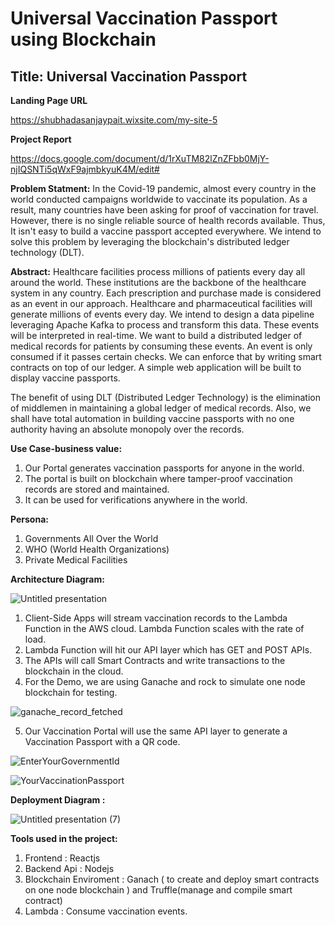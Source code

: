 # Universal Vaccination Passport using Blockchain

## Title: Universal Vaccination Passport

**Landing Page URL**  

https://shubhadasanjaypait.wixsite.com/my-site-5  

**Project Report**

https://docs.google.com/document/d/1rXuTM82lZnZFbb0MjY-njIQSNTi5qWxF9ajmbkyuK4M/edit#

**Problem Statment:**
In the Covid-19 pandemic, almost every country in the world conducted campaigns worldwide to vaccinate its population. As a result, many countries have been asking for proof of vaccination for travel. However, there is no single reliable source of health records available. Thus, It isn't easy to build a vaccine passport accepted everywhere. We intend to solve this problem by leveraging the blockchain's distributed ledger technology (DLT).

**Abstract:** 
Healthcare facilities process millions of patients every day all around the world. These institutions are the backbone of the healthcare system in any country. Each prescription and purchase made is considered as an event in our approach. Healthcare and pharmaceutical facilities will generate millions of events every day. We intend to design a data pipeline leveraging Apache Kafka to process and transform this data. These events will be interpreted in real-time. We want to build a distributed ledger of medical records for patients by consuming these events. An event is only consumed if it passes certain checks. We can enforce that by writing smart contracts on top of our ledger. A simple web application will be built to display vaccine passports. 

The benefit of using DLT (Distributed Ledger Technology) is the elimination of middlemen in maintaining a global ledger of medical records. Also, we shall have total automation in building vaccine passports with no one authority having an absolute monopoly over the records. 

**Use Case-business value:** 

1. Our Portal generates vaccination passports for anyone in the world.
2. The portal is built on blockchain where tamper-proof vaccination records are stored and maintained. 
3. It can be used for verifications anywhere in the world.

​**Persona:**

1. Governments All Over the World
2. WHO (World Health Organizations)
3. Private Medical Facilities 

**Architecture Diagram:**

![Untitled presentation](https://user-images.githubusercontent.com/99461999/167273804-f5038713-52cf-4675-af9b-661420b507b4.jpg)


1. Client-Side Apps will stream vaccination records to the Lambda Function in the AWS cloud.
Lambda Function scales with the rate of load.
2. Lambda Function will hit our API layer which has GET and POST APIs.
3. The APIs will call Smart Contracts and write transactions to the blockchain in the cloud. 
4. For the Demo, we are using Ganache and rock to simulate one node blockchain for testing.

![ganache_record_fetched](https://user-images.githubusercontent.com/99461999/167273858-d5e583ad-7a4b-4512-8128-19e7d0adfb6e.png)

5. Our Vaccination Portal will use the same API layer to generate a Vaccination Passport with a QR code.

![EnterYourGovernmentId](https://user-images.githubusercontent.com/99461999/167273882-94d4b0c5-a42d-42a9-bc73-fa6de3d3950a.png)

![YourVaccinationPassport](https://user-images.githubusercontent.com/99461999/167273906-88490d21-02af-4aa9-b7f9-57aa3c0d128b.png)

**Deployment Diagram :**

![Untitled presentation (7)](https://user-images.githubusercontent.com/99461999/167480687-d34e8f19-6c9f-4a86-b446-58eee85c5fde.png)

**Tools used in the project:**

1. Frontend : Reactjs
2. Backend Api : Nodejs 
3. Blockchain Enviroment :  Ganach ( to create and deploy smart contracts on one node blockchain ) and Truffle(manage and compile smart contract)
4. Lambda : Consume vaccination events.






